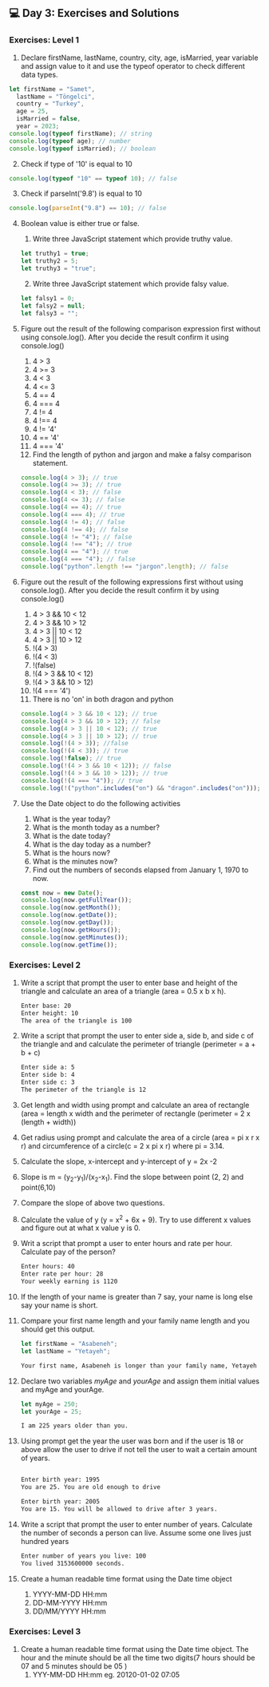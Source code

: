 ## 💻 Day 3: Exercises and Solutions

### Exercises: Level 1

1. Declare firstName, lastName, country, city, age, isMarried, year variable and assign value to it and use the typeof operator to check different data types.

```js
let firstName = "Samet",
  lastName = "Töngelci",
  country = "Turkey",
  age = 25,
  isMarried = false,
  year = 2023;
console.log(typeof firstName); // string
console.log(typeof age); // number
console.log(typeof isMarried); // boolean
```

2. Check if type of '10' is equal to 10

```js
console.log(typeof "10" == typeof 10); // false
```

3. Check if parseInt('9.8') is equal to 10

```js
console.log(parseInt("9.8") == 10); // false
```

4. Boolean value is either true or false.

   1. Write three JavaScript statement which provide truthy value.

   ```js
   let truthy1 = true;
   let truthy2 = 5;
   let truthy3 = "true";
   ```

   2. Write three JavaScript statement which provide falsy value.

   ```js
   let falsy1 = 0;
   let falsy2 = null;
   let falsy3 = "";
   ```

5. Figure out the result of the following comparison expression first without using console.log(). After you decide the result confirm it using console.log()

   1. 4 > 3
   2. 4 >= 3
   3. 4 < 3
   4. 4 <= 3
   5. 4 == 4
   6. 4 === 4
   7. 4 != 4
   8. 4 !== 4
   9. 4 != '4'
   10. 4 == '4'
   11. 4 === '4'
   12. Find the length of python and jargon and make a falsy comparison statement.

   ```js
   console.log(4 > 3); // true
   console.log(4 >= 3); // true
   console.log(4 < 3); // false
   console.log(4 <= 3); // false
   console.log(4 == 4); // true
   console.log(4 === 4); // true
   console.log(4 != 4); // false
   console.log(4 !== 4); // false
   console.log(4 != "4"); // false
   console.log(4 !== "4"); // true
   console.log(4 == "4"); // true
   console.log(4 === "4"); // false
   console.log("python".length !== "jargon".length); // false
   ```

6. Figure out the result of the following expressions first without using console.log(). After you decide the result confirm it by using console.log()

   1. 4 > 3 && 10 < 12
   2. 4 > 3 && 10 > 12
   3. 4 > 3 || 10 < 12
   4. 4 > 3 || 10 > 12
   5. !(4 > 3)
   6. !(4 < 3)
   7. !(false)
   8. !(4 > 3 && 10 < 12)
   9. !(4 > 3 && 10 > 12)
   10. !(4 === '4')
   11. There is no 'on' in both dragon and python

   ```js
   console.log(4 > 3 && 10 < 12); // true
   console.log(4 > 3 && 10 > 12); // false
   console.log(4 > 3 || 10 < 12); // true
   console.log(4 > 3 || 10 > 12); // true
   console.log(!(4 > 3)); //false
   console.log(!(4 < 3)); // true
   console.log(!false); // true
   console.log(!(4 > 3 && 10 < 12)); // false
   console.log(!(4 > 3 && 10 > 12)); // true
   console.log(!(4 === "4")); // true
   console.log(!("python".includes("on") && "dragon".includes("on"))); // false
   ```

7. Use the Date object to do the following activities
   1. What is the year today?
   2. What is the month today as a number?
   3. What is the date today?
   4. What is the day today as a number?
   5. What is the hours now?
   6. What is the minutes now?
   7. Find out the numbers of seconds elapsed from January 1, 1970 to now.
   ```js
   const now = new Date();
   console.log(now.getFullYear());
   console.log(now.getMonth());
   console.log(now.getDate());
   console.log(now.getDay());
   console.log(now.getHours());
   console.log(now.getMinutes());
   console.log(now.getTime());
   ```

### Exercises: Level 2

1. Write a script that prompt the user to enter base and height of the triangle and calculate an area of a triangle (area = 0.5 x b x h).

   ```sh
   Enter base: 20
   Enter height: 10
   The area of the triangle is 100
   ```

1. Write a script that prompt the user to enter side a, side b, and side c of the triangle and and calculate the perimeter of triangle (perimeter = a + b + c)

   ```sh
   Enter side a: 5
   Enter side b: 4
   Enter side c: 3
   The perimeter of the triangle is 12
   ```

1. Get length and width using prompt and calculate an area of rectangle (area = length x width and the perimeter of rectangle (perimeter = 2 x (length + width))
1. Get radius using prompt and calculate the area of a circle (area = pi x r x r) and circumference of a circle(c = 2 x pi x r) where pi = 3.14.
1. Calculate the slope, x-intercept and y-intercept of y = 2x -2
1. Slope is m = (y<sub>2</sub>-y<sub>1</sub>)/(x<sub>2</sub>-x<sub>1</sub>). Find the slope between point (2, 2) and point(6,10)
1. Compare the slope of above two questions.
1. Calculate the value of y (y = x<sup>2</sup> + 6x + 9). Try to use different x values and figure out at what x value y is 0.
1. Writ a script that prompt a user to enter hours and rate per hour. Calculate pay of the person?

   ```sh
   Enter hours: 40
   Enter rate per hour: 28
   Your weekly earning is 1120
   ```

1. If the length of your name is greater than 7 say, your name is long else say your name is short.
1. Compare your first name length and your family name length and you should get this output.

   ```js
   let firstName = "Asabeneh";
   let lastName = "Yetayeh";
   ```

   ```sh
   Your first name, Asabeneh is longer than your family name, Yetayeh
   ```

1. Declare two variables _myAge_ and _yourAge_ and assign them initial values and myAge and yourAge.

   ```js
   let myAge = 250;
   let yourAge = 25;
   ```

   ```sh
   I am 225 years older than you.
   ```

1. Using prompt get the year the user was born and if the user is 18 or above allow the user to drive if not tell the user to wait a certain amount of years.

   ```sh

   Enter birth year: 1995
   You are 25. You are old enough to drive

   Enter birth year: 2005
   You are 15. You will be allowed to drive after 3 years.
   ```

1. Write a script that prompt the user to enter number of years. Calculate the number of seconds a person can live. Assume some one lives just hundred years

   ```sh
   Enter number of years you live: 100
   You lived 3153600000 seconds.
   ```

1. Create a human readable time format using the Date time object
   1. YYYY-MM-DD HH:mm
   2. DD-MM-YYYY HH:mm
   3. DD/MM/YYYY HH:mm

### Exercises: Level 3

1. Create a human readable time format using the Date time object. The hour and the minute should be all the time two digits(7 hours should be 07 and 5 minutes should be 05 )
   1. YYY-MM-DD HH:mm eg. 20120-01-02 07:05
